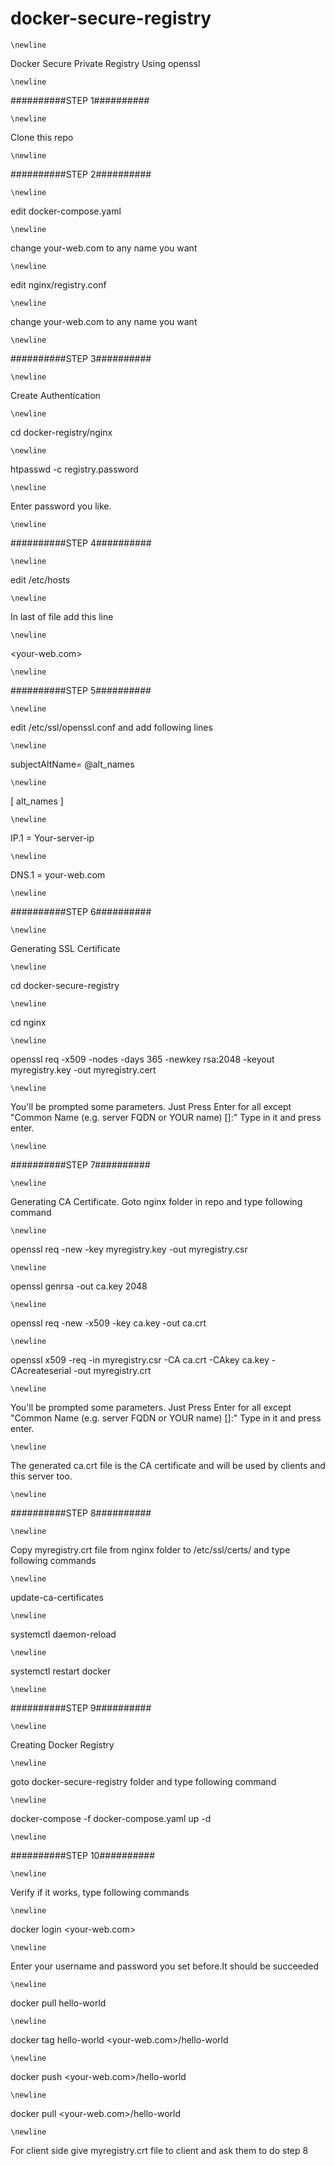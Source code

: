 # docker-secure-registry


    \newline
Docker Secure Private Registry Using openssl


    \newline
##########STEP 1##########


    \newline
Clone this repo



    \newline

##########STEP 2##########


    \newline
edit docker-compose.yaml


    \newline
  change your-web.com to any name you want


    \newline
edit nginx/registry.conf


    \newline
  change your-web.com to any name you want


    \newline

##########STEP 3##########


    \newline
Create Authentication


    \newline
  cd docker-registry/nginx


    \newline
  htpasswd -c registry.password <username>


    \newline
Enter password you like.


    \newline

##########STEP 4##########


    \newline
edit /etc/hosts


    \newline
  In last of file add this line


    \newline
  <your-server-ip> <your-web.com>


    \newline

##########STEP 5##########


    \newline
edit /etc/ssl/openssl.conf and add following lines


    \newline
  subjectAltName= @alt_names


    \newline
  
  [ alt_names ]


    \newline
  IP.1 = Your-server-ip


    \newline
  DNS.1 = your-web.com


    \newline

##########STEP 6##########


    \newline
Generating SSL Certificate


    \newline
  cd docker-secure-registry


    \newline
  cd nginx


    \newline
  openssl req -x509 -nodes -days 365 -newkey rsa:2048 -keyout myregistry.key -out myregistry.cert


    \newline
 You'll be prompted some parameters. Just Press Enter for all except "Common Name (e.g. server FQDN or YOUR name) []:"
 Type <your-server-ip> in it and press enter.


    \newline
 
##########STEP 7##########


    \newline
Generating CA Certificate. Goto nginx folder in repo and type following command


    \newline
  openssl req -new -key myregistry.key -out myregistry.csr


    \newline
  openssl genrsa -out ca.key 2048


    \newline
  openssl req -new -x509 -key ca.key -out ca.crt


    \newline
  openssl x509 -req -in myregistry.csr -CA ca.crt -CAkey ca.key -CAcreateserial -out myregistry.crt


    \newline
  
You'll be prompted some parameters. Just Press Enter for all except "Common Name (e.g. server FQDN or YOUR name) []:"
Type <your-server-ip> in it and press enter.
   

    \newline

The generated ca.crt file is the CA certificate and will be used by clients and this server too.


    \newline

##########STEP 8##########


    \newline
Copy myregistry.crt file from nginx folder to /etc/ssl/certs/ and type following commands


    \newline
  update-ca-certificates


    \newline
  systemctl daemon-reload


    \newline
  systemctl restart docker


    \newline

##########STEP 9##########


    \newline
Creating Docker Registry


    \newline
  goto docker-secure-registry folder and type following command


    \newline
  docker-compose -f docker-compose.yaml up -d


    \newline
  
##########STEP 10##########


    \newline
Verify if it works, type following commands


    \newline
  docker login <your-web.com>


    \newline
    
   Enter your username and password you set before.It should be succeeded
  

    \newline

  docker pull hello-world


    \newline
  docker tag hello-world <your-web.com>/hello-world


    \newline
  docker push <your-web.com>/hello-world


    \newline
  docker pull <your-web.com>/hello-world


    \newline

For client side give myregistry.crt file to client and ask them to do step 8
  


